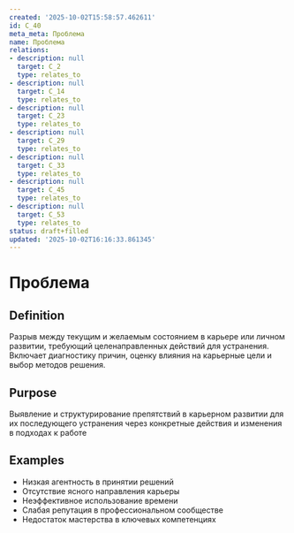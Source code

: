 ```yaml
---
created: '2025-10-02T15:58:57.462611'
id: C_40
meta_meta: Проблема
name: Проблема
relations:
- description: null
  target: C_2
  type: relates_to
- description: null
  target: C_14
  type: relates_to
- description: null
  target: C_23
  type: relates_to
- description: null
  target: C_29
  type: relates_to
- description: null
  target: C_33
  type: relates_to
- description: null
  target: C_45
  type: relates_to
- description: null
  target: C_53
  type: relates_to
status: draft+filled
updated: '2025-10-02T16:16:33.861345'
---
```


# Проблема

## Definition
Разрыв между текущим и желаемым состоянием в карьере или личном развитии, требующий целенаправленных действий для устранения. Включает диагностику причин, оценку влияния на карьерные цели и выбор методов решения.

## Purpose
Выявление и структурирование препятствий в карьерном развитии для их последующего устранения через конкретные действия и изменения в подходах к работе

## Examples

- Низкая агентность в принятии решений
- Отсутствие ясного направления карьеры
- Неэффективное использование времени
- Слабая репутация в профессиональном сообществе
- Недостаток мастерства в ключевых компетенциях